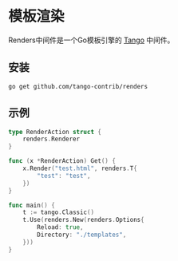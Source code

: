 # 模板渲染

Renders中间件是一个Go模板引擎的 [Tango](https://github.com/lunny/tango) 中间件。

## 安装

    go get github.com/tango-contrib/renders

## 示例

```Go
type RenderAction struct {
    renders.Renderer
}

func (x *RenderAction) Get() {
    x.Render("test.html", renders.T{
        "test": "test",
    })
}

func main() {
    t := tango.Classic()
    t.Use(renders.New(renders.Options{
        Reload: true,
        Directory: "./templates",
    }))
}
```
